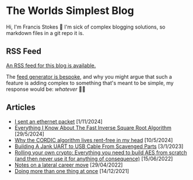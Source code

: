 # The Worlds Simplest Blog

Hi, I'm Francis Stokes 👋 I'm sick of complex blogging solutions, so markdown files in a git repo it is.

## RSS Feed

[An RSS feed for this blog is available.](https://raw.githubusercontent.com/francisrstokes/githublog/main/feed.xml)

The [feed generator is bespoke](./feed-builder/index.ts), and why you might argue that such a feature is adding complex to something that's meant to be simple, my response would be: *whatever* 🤷‍♂️

## Articles

- [I sent an ethernet packet](./2024/11/1/sending-an-ethernet-packet.md) [1/11/2024]
- [Everything I Know About The Fast Inverse Square Root Algorithm](./2024/5/29/fast-inverse-sqrt.md) [29/5/2024]
- [Why the CORDIC algorithm lives rent-free in my head](./2024/5/10/cordic.md) [10/5/2024]
- [Building A Jank UART to USB Cable From Scavenged Parts](./2023/3/1/building-a-jank-uart-cable-from-scavenged-parts.md) [3/1/2023]
- [Rolling your own crypto: Everything you need to build AES from scratch (and then never use it for anything of consequence)](./2022/6/15/rolling-your-own-crypto-aes.md) [15/06/2022]
- [Notes on a lateral career move](./2022/4/29/notes-on-a-lateral-career-move.md) [29/04/2022]
- [Doing more than one thing at once](./2021/12/14/doing-more-than-one-thing.md) [14/12/2021]
